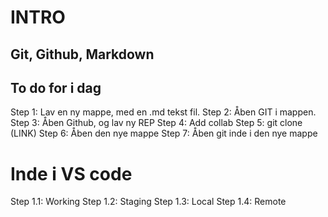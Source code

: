 # INTRO
## Git, Github, Markdown

## To do for i dag
Step 1: Lav en ny mappe, med en .md tekst fil.
Step 2: Åben GIT i mappen.
Step 3: Åben Github, og lav ny REP
Step 4: Add collab
Step 5: git clone (LINK)
Step 6: Åben den nye mappe
Step 7: Åben git inde i den nye mappe

# Inde i VS code
Step 1.1: Working 
Step 1.2: Staging
Step 1.3: Local
Step 1.4: Remote
